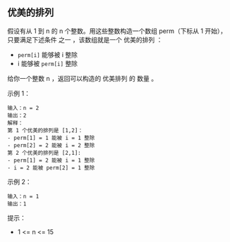 ## 优美的排列

假设有从 1 到 n 的 n 个整数。用这些整数构造一个数组 perm（下标从 1 开始），只要满足下述条件 之一 ，该数组就是一个 优美的排列 ：

* `perm[i]` 能够被 i 整除
* i 能够被 `perm[i]` 整除

给你一个整数 n ，返回可以构造的 优美排列 的 数量 。

示例 1：

```
输入：n = 2
输出：2
解释：
第 1 个优美的排列是 [1,2]：
- perm[1] = 1 能被 i = 1 整除
- perm[2] = 2 能被 i = 2 整除
第 2 个优美的排列是 [2,1]:
- perm[1] = 2 能被 i = 1 整除
- i = 2 能被 perm[2] = 1 整除
```

示例 2：

```
输入：n = 1
输出：1
```

提示：

* 1 <= n <= 15